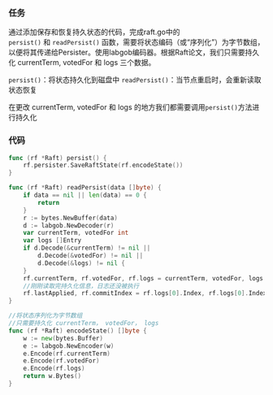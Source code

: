 ### 任务
通过添加保存和恢复持久状态的代码，完成raft.go中的`persist()` 和 `readPersist()` 函数，需要将状态编码（或“序列化”）为字节数组，以便将其传递给Persister。使用labgob编码器。根据Raft论文，我们只需要持久化 currentTerm, votedFor 和 logs 三个数据。

`persist()`：将状态持久化到磁盘中
`readPersist()`：当节点重启时，会重新读取状态恢复

在更改 currentTerm, votedFor 和 logs 的地方我们都需要调用`persist()`方法进行持久化
### 代码
```go
func (rf *Raft) persist() {
	rf.persister.SaveRaftState(rf.encodeState())
}

func (rf *Raft) readPersist(data []byte) {
	if data == nil || len(data) == 0 {
		return
	}
	r := bytes.NewBuffer(data)
	d := labgob.NewDecoder(r)
	var currentTerm, votedFor int
	var logs []Entry
	if d.Decode(&currentTerm) != nil ||
		d.Decode(&votedFor) != nil ||
		d.Decode(&logs) != nil {
	}
	rf.currentTerm, rf.votedFor, rf.logs = currentTerm, votedFor, logs
	//刚刚读取完持久化信息，日志还没被执行
	rf.lastApplied, rf.commitIndex = rf.logs[0].Index, rf.logs[0].Index
}

//将状态序列化为字节数组
//只需要持久化 currentTerm， votedFor， logs
func (rf *Raft) encodeState() []byte {
	w := new(bytes.Buffer)
	e := labgob.NewEncoder(w)
	e.Encode(rf.currentTerm)
	e.Encode(rf.votedFor)
	e.Encode(rf.logs)
	return w.Bytes()
}
```